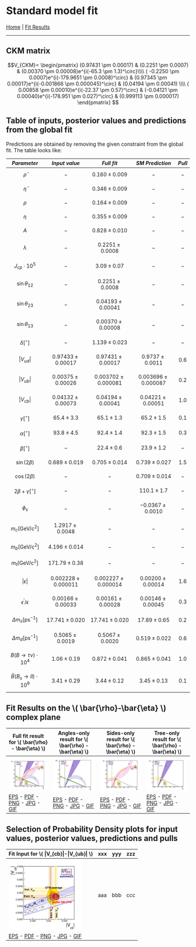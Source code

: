 # Standard model fit

[Home](https://utfit.github.io/) | [Fit Results](https://utfit.github.io/fit_results)

---

## CKM matrix

$$V_{CKM}= \begin{pmatrix}
(0.97431 \pm 0.00017) & (0.2251 \pm 0.0007) & (0.00370 \pm 0.00008)e^{i(-65.3 \pm 1.3)^\circ}\\\\
( -0.2250 \pm 0.0007)e^{i(-179.9651 \pm 0.0008)^\circ} & (0.97345 \pm 0.00017)e^{i(-0.001866 \pm 0.000045)^\circ} & (0.04194 \pm 0.00041) \\\\
( 0.00858 \pm 0.00010)e^{i(-22.37 \pm 0.57)^\circ} & (-0.04121 \pm 0.00040)e^{i(-178.951 \pm 0.027)^\circ} & (0.999113 \pm 0.000017)
\end{pmatrix} $$

## Table of inputs, posterior values and predictions from the global fit

Predictions are obtained by removing the given constraint from the global fit. The table looks like:

|  *Parameter*  |   *Input value*  |  *Full fit*  |  *SM Prediction*  | *Pull* |
|  :--:  |   :--:  |  :--:  |  :--:  | :--: |
|   $$\bar{\rho}$$  |  $$-$$  |  $$0.160 \pm 0.009$$  |  $$-$$  | $$-$$ |
|   $$\bar{\eta}$$  |  $$-$$  |  $$0.346 \pm 0.009$$  |  $$-$$  | $$-$$ |
|   $$\rho$$   |  $$-$$  |  $$0.164 \pm 0.009$$  |  $$-$$  | $$-$$ |
|   $$\eta$$   |  $$-$$  |  $$0.355 \pm 0.009$$  |  $$-$$  | $$-$$ |
|   $$A$$   |  $$-$$  |  $$0.828 \pm 0.010$$  |  $$-$$  | $$-$$ |
|   $$\lambda$$   |  $$-$$  |  $$0.2251 \pm 0.0008$$  |  $$-$$  | $$-$$ |
|   $$J_{cp}\cdot10^{5}$$   |  $$-$$  |  $$3.09 \pm 0.07$$  |  $$-$$  | $$-$$ |
|   $$\sin\theta_{12}$$   |  $$-$$  |  $$0.2251 \pm 0.0008$$  |  $$-$$  | $$-$$ |
|   $$\sin\theta_{23}$$   |  $$-$$  |  $$0.04193 \pm 0.00041$$  |  $$-$$  | $$-$$ |
|   $$\sin\theta_{13}$$   |  $$-$$  |  $$0.00370 \pm 0.00008$$  |  $$-$$  | $$-$$ |
|   $$\delta [^{\circ}]$$   |  $$-$$  |  $$1.139 \pm 0.023$$  |  $$-$$  | $$-$$ |
|  $$\|V_{ud}\|$$   |  $$0.97433 \pm 0.00017$$  |  $$0.97431 \pm 0.00017$$  |  $$0.9737 \pm 0.0011$$  | $$0.6$$ |
|  $$\|V_{ub}\|$$   |  $$0.00375 \pm 0.00026 $$  |  $$0.003702 \pm 0.000081$$  |  $$0.003696 \pm 0.000087$$  | $$0.2$$ |
|  $$\|V_{cb}\|$$   |  $$0.04132 \pm 0.00073 $$  |  $$0.04194 \pm 0.00041$$  |  $$0.04221 \pm 0.00051$$  | $$1.0$$ |
|  $$\gamma [^{\circ}]$$   |  $$65.4 \pm 3.3$$  |  $$65.1 \pm 1.3$$  |  $$65.2 \pm 1.5$$  | $$0.1$$ |
|  $$\alpha [^{\circ}]$$   |  $$93.8 \pm 4.5$$  |  $$92.4 \pm 1.4$$  |  $$92.3 \pm 1.5$$  | $$0.3$$ |
|  $$\beta [^{\circ}]$$   |  $$-$$  |  $$22.4 \pm 0.6$$  |  $$23.9 \pm 1.2$$  | $$-$$ |
|  $$\sin(2\beta)$$   |  $$0.689 \pm 0.019$$  |  $$0.705 \pm 0.014$$  |  $$0.739 \pm 0.027$$  | $$1.5$$ |
|  $$\cos(2\beta)$$   |  $$-$$  |  $$-$$  |  $$0.709 \pm 0.014$$  | $$-$$ |
|  $$2\beta+\gamma [^{\circ}]$$   |  $$-$$  |  $$-$$  |  $$110.1 \pm 1.7$$  | $$-$$ |
|  $$\phi_s$$   |  $$-$$  |  $$-$$  |  $$-0.0367 \pm 0.0010$$  | $$-$$ |
|  $$m_{c}\mathrm{ [GeV/c^{2}]}$$   |  $$1.2917 \pm 0.0048$$  |  $$-$$  |  $$-$$  | $$-$$ |
|  $$m_{b}\mathrm{ [GeV/c^{2}]}$$   |  $$4.196 \pm 0.014$$  |  $$-$$  |  $$-$$  | $$-$$ |
|  $$m_{t}\mathrm{ [GeV/c^{2}]}$$  |  $$171.79 \pm 0.38$$  |  $$-$$  |  $$-$$  | $$-$$ |
|  $$\|\epsilon\|$$   |  $$0.002228 \pm 0.000011$$  |  $$0.002227 \pm 0.000014$$  |  $$0.00200 \pm 0.00014$$  | $$1.6$$ |
|  $$\epsilon^{\prime}/\epsilon$$   |  $$0.00166 \pm 0.00033$$  |  $$0.00161 \pm 0.00028$$  |  $$0.00146 \pm 0 .00045$$  | $$0.3$$ |
|  $$\Delta m_{s} \mathrm{[ps^{-1}]}$$   |  $$17.741 \pm 0.020$$  |  $$17.741 \pm 0.020$$  |  $$17.89 \pm 0.65$$  | $$0.2$$ |
|  $$\Delta m_{d} \mathrm{[ps^{-1}]}$$   |  $$0.5065 \pm 0.0019$$  |  $$0.5067 \pm 0.0020$$  |  $$0.519 \pm 0.022$$  | $$0.6$$ |
|  $$B(B\rightarrow\tau\nu) \cdot 10^{4}$$   |  $$1.06 \pm 0.19$$  |  $$0.872 \pm 0.041$$  |  $$0.865 \pm 0.041$$  | $$1.0$$ |
|  $$\bar {B}(B_{s}\rightarrow ll)\cdot 10^{9}$$ |  $$3.41 \pm 0.29$$  |  $$3.44 \pm 0.12$$  |  $$3.45 \pm 0.13$$  | $$0.1$$ |

## Fit Results on the \\( \bar{\rho}-\bar{\eta} \\) complex plane

| Full fit result for \\( \bar{\rho} - \bar{\eta} \\) | Angles-only result for \\( \bar{\rho} - \bar{\eta} \\)| Sides-only result for \\( \bar{\rho} - \bar{\eta} \\) | Tree-only result for \\( \bar{\rho} - \bar{\eta} \\) |
| -- | -- | -- | -- |
| ![rhoeta-fullfit-sm-small](./images/rhoeta-fullfit-sm-small.jpg) | ![rhoeta-angles-sm-small](./images/rhoeta-angles-sm-small.jpg) | ![rhoeta-sides-sm-small](./images/rhoeta-sides-sm-small.jpg) | ![rhoeta-tree-sm-small](./images/rhoeta-tree-sm-small.jpg) |
| [EPS](images/rhoeta-fullfit-sm.eps) - [PDF](images/rhoeta-fullfit-sm.pdf) - [PNG](images/rhoeta-fullfit-sm.png) - [JPG](images/rhoeta-fullfit-sm.jpg) - [GIF](images/rhoeta-fullfit-sm.gif) | [EPS](images/rhoeta-angles-sm.eps) - [PDF](images/rhoeta-angles-sm.pdf) - [PNG](images/rhoeta-angles-sm.png) - [JPG](images/rhoeta-angles-sm.jpg) - [GIF](images/rhoeta-angles-sm.gif) |  [EPS](images/rhoeta-sides-sm.eps) - [PDF](images/rhoeta-sides-sm.pdf) - [PNG](images/rhoeta-sides-sm.png) - [JPG](images/rhoeta-sides-sm.jpg) - [GIF](images/rhoeta-sides-sm.gif)  |  [EPS](images/rhoeta-tree-sm.eps) - [PDF](images/rhoeta-tree-sm.pdf) - [PNG](images/rhoeta-tree-sm.png) - [JPG](images/rhoeta-tree-sm.jpg) - [GIF](images/rhoeta-tree-sm.gif) |

## Selection of Probability Density plots for input values, posterior values, predictions and pulls

| Fit Input for \\( \|V_{cb}\|-\|V_{ub}\| \\) | xxx | yyy | zzz |
| -- | -- | -- | -- |
| ![VubVcbPlot](./images/VubVcbPlot-small.jpg) | aaa | bbb | ccc |
| [EPS](./images/VubVcbPlot.eps) - [PDF](./images/VubVcbPlot.pdf) - [PNG](./images/VubVcbPlot.png) - [JPG](./images/VubVcbPlot.jpg) - [GIF](./images/VubVcbPlot.gif)

